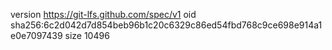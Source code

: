 version https://git-lfs.github.com/spec/v1
oid sha256:6c2d042d7d854beb96b1c20c6329c86ed54fbd768c9ce698e914a1e0e7097439
size 10496
